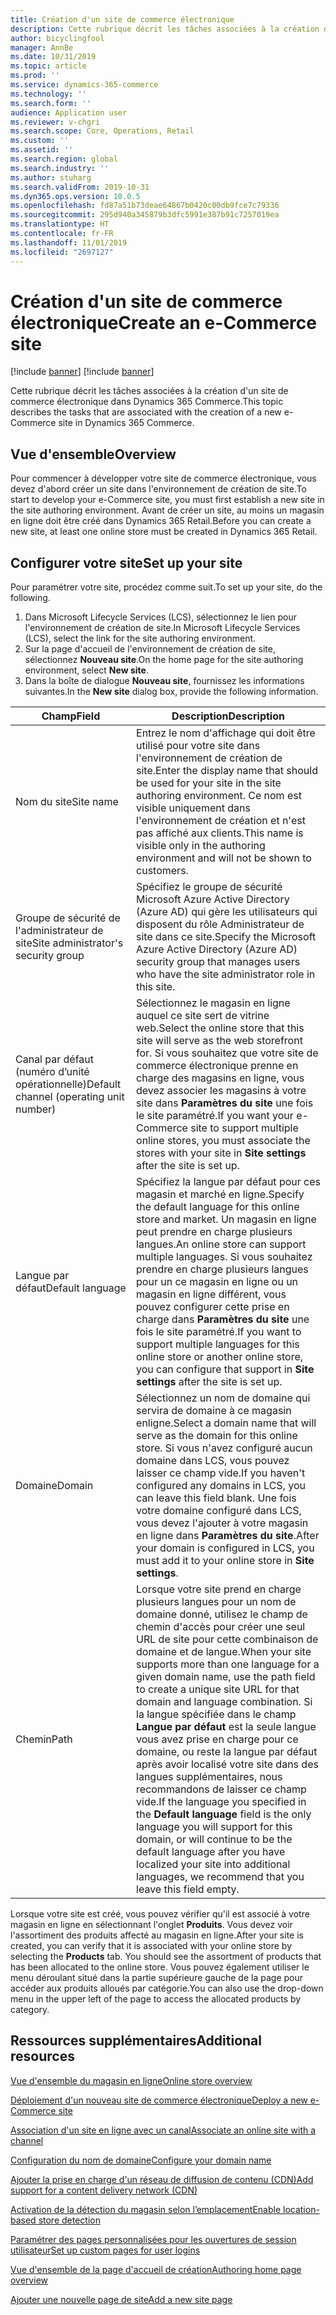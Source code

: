 ```yaml
---
title: Création d'un site de commerce électronique
description: Cette rubrique décrit les tâches associées à la création d'un site de commerce électronique dans Dynamics 365 Commerce.
author: bicyclingfool
manager: AnnBe
ms.date: 10/31/2019
ms.topic: article
ms.prod: ''
ms.service: dynamics-365-commerce
ms.technology: ''
ms.search.form: ''
audience: Application user
ms.reviewer: v-chgri
ms.search.scope: Core, Operations, Retail
ms.custom: ''
ms.assetid: ''
ms.search.region: global
ms.search.industry: ''
ms.author: stuharg
ms.search.validFrom: 2019-10-31
ms.dyn365.ops.version: 10.0.5
ms.openlocfilehash: fd87a51b73deae64867b0420c00db9fce7c79336
ms.sourcegitcommit: 295d940a345879b3dfc5991e387b91c7257019ea
ms.translationtype: HT
ms.contentlocale: fr-FR
ms.lasthandoff: 11/01/2019
ms.locfileid: "2697127"
---
```

# <a name="create-an-e-commerce-site"></a><span data-ttu-id="1e144-103">Création d'un site de commerce électronique</span><span class="sxs-lookup"><span data-stu-id="1e144-103">Create an e-Commerce site</span></span>

[!include [banner](includes/preview-banner.md)]
[!include [banner](includes/banner.md)]

<span data-ttu-id="1e144-104">Cette rubrique décrit les tâches associées à la création d'un site de commerce électronique dans Dynamics 365 Commerce.</span><span class="sxs-lookup"><span data-stu-id="1e144-104">This topic describes the tasks that are associated with the creation of a new e-Commerce site in Dynamics 365 Commerce.</span></span>

## <a name="overview"></a><span data-ttu-id="1e144-105">Vue d'ensemble</span><span class="sxs-lookup"><span data-stu-id="1e144-105">Overview</span></span>

<span data-ttu-id="1e144-106">Pour commencer à développer votre site de commerce électronique, vous devez d'abord créer un site dans l'environnement de création de site.</span><span class="sxs-lookup"><span data-stu-id="1e144-106">To start to develop your e-Commerce site, you must first establish a new site in the site authoring environment.</span></span> <span data-ttu-id="1e144-107">Avant de créer un site, au moins un magasin en ligne doit être créé dans Dynamics 365 Retail.</span><span class="sxs-lookup"><span data-stu-id="1e144-107">Before you can create a new site, at least one online store must be created in Dynamics 365 Retail.</span></span> 

## <a name="set-up-your-site"></a><span data-ttu-id="1e144-108">Configurer votre site</span><span class="sxs-lookup"><span data-stu-id="1e144-108">Set up your site</span></span>

<span data-ttu-id="1e144-109">Pour paramétrer votre site, procédez comme suit.</span><span class="sxs-lookup"><span data-stu-id="1e144-109">To set up your site, do the following.</span></span>

1. <span data-ttu-id="1e144-110">Dans Microsoft Lifecycle Services (LCS), sélectionnez le lien pour l'environnement de création de site.</span><span class="sxs-lookup"><span data-stu-id="1e144-110">In Microsoft Lifecycle Services (LCS), select the link for the site authoring environment.</span></span> 
1. <span data-ttu-id="1e144-111">Sur la page d'accueil de l'environnement de création de site, sélectionnez **Nouveau site**.</span><span class="sxs-lookup"><span data-stu-id="1e144-111">On the home page for the site authoring environment, select **New site**.</span></span>
1. <span data-ttu-id="1e144-112">Dans la boîte de dialogue **Nouveau site**, fournissez les informations suivantes.</span><span class="sxs-lookup"><span data-stu-id="1e144-112">In the **New site** dialog box, provide the following information.</span></span>

| <span data-ttu-id="1e144-113">Champ</span><span class="sxs-lookup"><span data-stu-id="1e144-113">Field</span></span>                               | <span data-ttu-id="1e144-114">Description</span><span class="sxs-lookup"><span data-stu-id="1e144-114">Description</span></span> |
|-------------------------------------|-------------|
| <span data-ttu-id="1e144-115">Nom du site</span><span class="sxs-lookup"><span data-stu-id="1e144-115">Site name</span></span>                           | <span data-ttu-id="1e144-116">Entrez le nom d'affichage qui doit être utilisé pour votre site dans l'environnement de création de site.</span><span class="sxs-lookup"><span data-stu-id="1e144-116">Enter the display name that should be used for your site in the site authoring environment.</span></span> <span data-ttu-id="1e144-117">Ce nom est visible uniquement dans l'environnement de création et n'est pas affiché aux clients.</span><span class="sxs-lookup"><span data-stu-id="1e144-117">This name is visible only in the authoring environment and will not be shown to customers.</span></span> |
| <span data-ttu-id="1e144-118">Groupe de sécurité de l'administrateur de site</span><span class="sxs-lookup"><span data-stu-id="1e144-118">Site administrator's security group</span></span> | <span data-ttu-id="1e144-119">Spécifiez le groupe de sécurité Microsoft Azure Active Directory (Azure AD) qui gère les utilisateurs qui disposent du rôle Administrateur de site dans ce site.</span><span class="sxs-lookup"><span data-stu-id="1e144-119">Specify the Microsoft Azure Active Directory (Azure AD) security group that manages users who have the site administrator role in this site.</span></span> |
| <span data-ttu-id="1e144-120">Canal par défaut (numéro d’unité opérationnelle)</span><span class="sxs-lookup"><span data-stu-id="1e144-120">Default channel (operating unit number)</span></span> | <span data-ttu-id="1e144-121">Sélectionnez le magasin en ligne auquel ce site sert de vitrine web.</span><span class="sxs-lookup"><span data-stu-id="1e144-121">Select the online store that this site will serve as the web storefront for.</span></span> <span data-ttu-id="1e144-122">Si vous souhaitez que votre site de commerce électronique prenne en charge des magasins en ligne, vous devez associer les magasins à votre site dans **Paramètres du site** une fois le site paramétré.</span><span class="sxs-lookup"><span data-stu-id="1e144-122">If you want your e-Commerce site to support multiple online stores, you must associate the stores with your site in **Site settings** after the site is set up.</span></span> |
| <span data-ttu-id="1e144-123">Langue par défaut</span><span class="sxs-lookup"><span data-stu-id="1e144-123">Default language</span></span>                            | <span data-ttu-id="1e144-124">Spécifiez la langue par défaut pour ces magasin et marché en ligne.</span><span class="sxs-lookup"><span data-stu-id="1e144-124">Specify the default language for this online store and market.</span></span> <span data-ttu-id="1e144-125">Un magasin en ligne peut prendre en charge plusieurs langues.</span><span class="sxs-lookup"><span data-stu-id="1e144-125">An online store can support multiple languages.</span></span> <span data-ttu-id="1e144-126">Si vous souhaitez prendre en charge plusieurs langues pour un ce magasin en ligne ou un magasin en ligne différent, vous pouvez configurer cette prise en charge dans **Paramètres du site** une fois le site paramétré.</span><span class="sxs-lookup"><span data-stu-id="1e144-126">If you want to support multiple languages for this online store or another online store, you can configure that support in **Site settings** after the site is set up.</span></span>  |
| <span data-ttu-id="1e144-127">Domaine</span><span class="sxs-lookup"><span data-stu-id="1e144-127">Domain</span></span>                              | <span data-ttu-id="1e144-128">Sélectionnez un nom de domaine qui servira de domaine à ce magasin enligne.</span><span class="sxs-lookup"><span data-stu-id="1e144-128">Select a domain name that will serve as the domain for this online store.</span></span> <span data-ttu-id="1e144-129">Si vous n'avez configuré aucun domaine dans LCS, vous pouvez laisser ce champ vide.</span><span class="sxs-lookup"><span data-stu-id="1e144-129">If you haven't configured any domains in LCS, you can leave this field blank.</span></span> <span data-ttu-id="1e144-130">Une fois votre domaine configuré dans LCS, vous devez l'ajouter à votre magasin en ligne dans **Paramètres du site**.</span><span class="sxs-lookup"><span data-stu-id="1e144-130">After your domain is configured in LCS, you must add it to your online store in **Site settings**.</span></span>  |
| <span data-ttu-id="1e144-131">Chemin</span><span class="sxs-lookup"><span data-stu-id="1e144-131">Path</span></span>                              | <span data-ttu-id="1e144-132">Lorsque votre site prend en charge plusieurs langues pour un nom de domaine donné, utilisez le champ de chemin d'accès pour créer une seul URL de site pour cette combinaison de domaine et de langue.</span><span class="sxs-lookup"><span data-stu-id="1e144-132">When your site supports more than one language for a given domain name, use the path field to create a unique site URL for that domain and language combination.</span></span> <span data-ttu-id="1e144-133">Si la langue spécifiée dans le champ **Langue par défaut** est la seule langue vous avez prise en charge pour ce domaine, ou reste la langue par défaut après avoir localisé votre site dans des langues supplémentaires, nous recommandons de laisser ce champ vide.</span><span class="sxs-lookup"><span data-stu-id="1e144-133">If the language you specified in the **Default language** field is the only language you will support for this domain, or will continue to be the default language after you have localized your site into additional languages, we recommend that you leave this field empty.</span></span> |


<span data-ttu-id="1e144-134">Lorsque votre site est créé, vous pouvez vérifier qu'il est associé à votre magasin en ligne en sélectionnant l'onglet **Produits**. Vous devez voir l'assortiment des produits affecté au magasin en ligne.</span><span class="sxs-lookup"><span data-stu-id="1e144-134">After your site is created, you can verify that it is associated with your online store by selecting the **Products** tab. You should see the assortment of products that has been allocated to the online store.</span></span> <span data-ttu-id="1e144-135">Vous pouvez également utiliser le menu déroulant situé dans la partie supérieure gauche de la page pour accéder aux produits alloués par catégorie.</span><span class="sxs-lookup"><span data-stu-id="1e144-135">You can also use the drop-down menu in the upper left of the page to access the allocated products by category.</span></span>

## <a name="additional-resources"></a><span data-ttu-id="1e144-136">Ressources supplémentaires</span><span class="sxs-lookup"><span data-stu-id="1e144-136">Additional resources</span></span>

[<span data-ttu-id="1e144-137">Vue d'ensemble du magasin en ligne</span><span class="sxs-lookup"><span data-stu-id="1e144-137">Online store overview</span></span>](online-store-overview.md)

[<span data-ttu-id="1e144-138">Déploiement d'un nouveau site de commerce électronique</span><span class="sxs-lookup"><span data-stu-id="1e144-138">Deploy a new e-Commerce site</span></span>](deploy-ecommerce-site.md)

[<span data-ttu-id="1e144-139">Association d'un site en ligne avec un canal</span><span class="sxs-lookup"><span data-stu-id="1e144-139">Associate an online site with a channel</span></span>](associate-site-online-store.md)

[<span data-ttu-id="1e144-140">Configuration du nom de domaine</span><span class="sxs-lookup"><span data-stu-id="1e144-140">Configure your domain name</span></span>](configure-your-domain-name.md)

[<span data-ttu-id="1e144-141">Ajouter la prise en charge d'un réseau de diffusion de contenu (CDN)</span><span class="sxs-lookup"><span data-stu-id="1e144-141">Add support for a content delivery network (CDN)</span></span>](add-cdn-support.md)

[<span data-ttu-id="1e144-142">Activation de la détection du magasin selon l’emplacement</span><span class="sxs-lookup"><span data-stu-id="1e144-142">Enable location-based store detection</span></span>](enable-store-detection.md)

[<span data-ttu-id="1e144-143">Paramétrer des pages personnalisées pour les ouvertures de session utilisateur</span><span class="sxs-lookup"><span data-stu-id="1e144-143">Set up custom pages for user logins</span></span>](custom-pages-user-logins.md)

[<span data-ttu-id="1e144-144">Vue d'ensemble de la page d'accueil de création</span><span class="sxs-lookup"><span data-stu-id="1e144-144">Authoring home page overview</span></span>](authoring-home-overview.md)

[<span data-ttu-id="1e144-145">Ajouter une nouvelle page de site</span><span class="sxs-lookup"><span data-stu-id="1e144-145">Add a new site page</span></span>](add-new-page.md)
